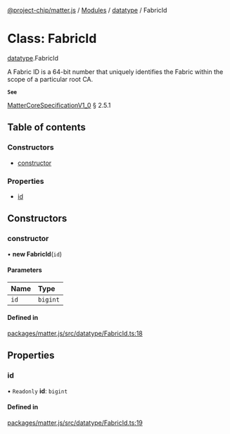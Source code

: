 [@project-chip/matter.js](../README.md) / [Modules](../modules.md) / [datatype](../modules/datatype.md) / FabricId

# Class: FabricId

[datatype](../modules/datatype.md).FabricId

A Fabric ID is a 64-bit number that uniquely identifies the Fabric within the scope of
a particular root CA.

**`See`**

[MatterCoreSpecificationV1_0](../interfaces/spec.MatterCoreSpecificationV1_0.md) § 2.5.1

## Table of contents

### Constructors

- [constructor](datatype.FabricId.md#constructor)

### Properties

- [id](datatype.FabricId.md#id)

## Constructors

### constructor

• **new FabricId**(`id`)

#### Parameters

| Name | Type |
| :------ | :------ |
| `id` | `bigint` |

#### Defined in

[packages/matter.js/src/datatype/FabricId.ts:18](https://github.com/project-chip/matter.js/blob/5bdbf8d/packages/matter.js/src/datatype/FabricId.ts#L18)

## Properties

### id

• `Readonly` **id**: `bigint`

#### Defined in

[packages/matter.js/src/datatype/FabricId.ts:19](https://github.com/project-chip/matter.js/blob/5bdbf8d/packages/matter.js/src/datatype/FabricId.ts#L19)
